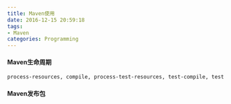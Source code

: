 ```yaml
---
title: Maven使用
date: 2016-12-15 20:59:18
tags:
- Maven
categories: Programming
---
```


#### Maven生命周期



```Bash
process-resources, compile, process-test-resources, test-compile, test and package
```

#### Maven发布包
